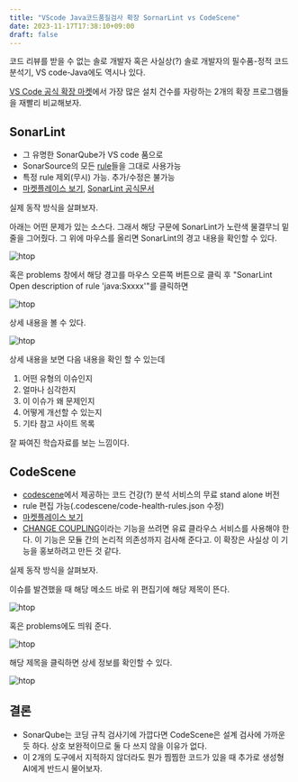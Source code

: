 ```yaml
---
title: "VScode Java코드품질검사 확장 SornarLint vs CodeScene"
date: 2023-11-17T17:38:10+09:00
draft: false
---
```


코드 리뷰를 받을 수 없는 솔로 개발자 혹은 사실상(?) 솔로 개발자의 필수품-정적 코드 분석기, VS code-Java에도 역시나 있다.

[VS Code 공식 확장 마켓](https://marketplace.visualstudio.com/search?term=java%20code%20quality&target=VSCode&category=Linters&sortBy=Installs)에서 가장 많은 설치 건수를 자랑하는 2개의 확장 프로그램들을 재빨리 비교해보자.

## SonarLint
* 그 유명한 SonarQube가 VS code 품으로
* SonarSource의 모든 [rule](https://rules.sonarsource.com/java/)들을 그대로 사용가능
* 특정 rule 제외(무시) 가능. 추가/수정은 불가능
* [마켓플레이스 보기](https://marketplace.visualstudio.com/items?itemName=SonarSource.sonarlint-vscode), [SonarLint 공식문서](https://docs.sonarsource.com/sonarlint/vs-code/)

실제 동작 방식을 살펴보자.

아래는 어떤 문제가 있는 소스다.
그래서 해당 구문에 SonarLint가 노란색 물결무늬 밑줄을 그어줬다.
그 위에 마우스를 올리면 SonarLint의 경고 내용을 확인할 수 있다.

![htop](../../images/sonarlint_문제가-있는-소스.png)

혹은 problems 창에서 해당 경고를 마우스 오른쪽 버튼으로 클릭 후 "SonarLint Open description of rule 'java:Sxxxx'"를 클릭하면

![htop](../../images/SonarLint_problems.png)

상세 내용을 볼 수 있다.

![htop](../../images/SonarLInt_rule_desc.png)

상세 내용을 보면 다음 내용을 확인 할 수 있는데
1. 어떤 유형의 이슈인지
1. 얼마나 심각한지
1. 이 이슈가 왜 문제인지
1. 어떻게 개선할 수 있는지
1. 기타 참고 사이트 목록

잘 짜여진 학습자료를 보는 느낌이다.

## CodeScene

* [codescene](https://codescene.com/)에서 제공하는 코드 건강(?) 분석 서비스의 무료 stand alone 버전
* rule 편집 가능(.codescene/code-health-rules.json 수정)
* [마켓플레이스 보기](https://marketplace.visualstudio.com/items?itemName=CodeScene.codescene-vscode)
* [CHANGE COUPLING](https://codescene.io/docs/guides/technical/change-coupling.html?_ga=2.151466937.1272763526.1700208707-1057291482.1700208707)이라는 기능을 쓰려면 유료 클라우스 서비스를 사용해야 한다. 이 기능은 모듈 간의 논리적 의존성까지 검사해 준다고. 이 확장은 사실상 이 기능을 홍보하려고 만든 것 같다.

실제 동작 방식을 살펴보자.

이슈를 발견했을 때 해당 메소드 바로 위 편집기에 해당 제목이 뜬다.

![htop](../../images/codeScene_message_in_editor.png)

혹은 problems에도 띄워 준다.

![htop](../../images/codeScene_problems.png)

해당 제목을 클릭하면 상세 정보를 확인할 수 있다.

![htop](../../images/codeScene_message.png)

## 결론
* SonarQube는 코딩 규칙 검사기에 가깝다면 CodeScene은 설계 검사에 가까운 듯 하다. 상호 보완적이므로 둘 다 쓰지 않을 이유가 없다.
* 이 2개의 도구에서 지적하지 않더라도 뭔가 찜찜한 코드가 있을 때 추가로 생성형 AI에게 반드시 물어보자.

